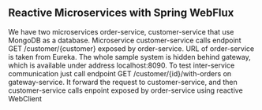 ## Reactive Microservices with Spring WebFlux

We have two microservices order-service, customer-service that use MongoDB as a database. Microservice customer-service calls endpoint GET /customer/{customer} exposed by order-service. URL of order-service is taken from Eureka. The whole sample system is hidden behind gateway, which is available under address localhost:8090.
To test inter-service communication just call endpoint GET /customer/{id}/with-orders on gateway-service. It forward the request to customer-service, and then customer-service calls enpoint exposed by order-service using reactive WebClient
